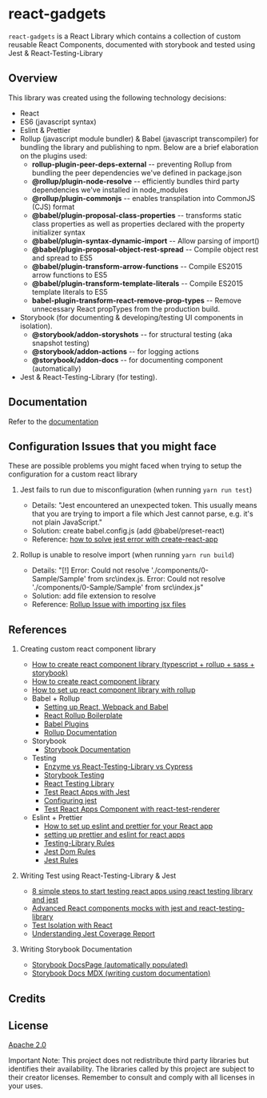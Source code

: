 # react-gadgets

`react-gadgets` is a React Library which contains a collection of custom reusable React Components, documented with storybook and tested using Jest &amp; React-Testing-Library

## Overview

This library was created using the following technology decisions:
- React 
- ES6 (javascript syntax)
- Eslint & Prettier
- Rollup (javascript module bundler) & Babel (javascript transcompiler) for bundling the library and publishing to npm. Below are a brief elaboration on the plugins used:
    - **rollup-plugin-peer-deps-external** -- preventing Rollup from bundling the peer dependencies we've defined in package.json
    - **@rollup/plugin-node-resolve** -- efficiently bundles third party dependencies we've installed in node_modules
    - **@rollup/plugin-commonjs** -- enables transpilation into CommonJS (CJS) format
    - **@babel/plugin-proposal-class-properties** -- transforms static class properties as well as properties declared with the property initializer syntax
    - **@babel/plugin-syntax-dynamic-import** -- Allow parsing of import()
    - **@babel/plugin-proposal-object-rest-spread** -- Compile object rest and spread to ES5
    - **@babel/plugin-transform-arrow-functions** -- Compile ES2015 arrow functions to ES5
    - **@babel/plugin-transform-template-literals** -- Compile ES2015 template literals to ES5 
    - **babel-plugin-transform-react-remove-prop-types** -- Remove unnecessary React propTypes from the production build.
- Storybook (for documenting & developing/testing UI components in isolation).
    - **@storybook/addon-storyshots** -- for structural testing (aka snapshot testing)
    - **@storybook/addon-actions** -- for logging actions
    - **@storybook/addon-docs** -- for documenting component (automatically)
- Jest & React-Testing-Library (for testing).

## Documentation

Refer to the [documentation](./doc/README.md)

## Configuration Issues that you might face

These are possible problems you might faced when trying to setup the configuration for a custom react library

1. Jest fails to run due to misconfiguration (when running `yarn run test`)
    - Details: "Jest encountered an unexpected token. This usually means that you are trying to import a file which Jest cannot parse, e.g. it's not plain JavaScript."
    - Solution: create babel.config.js (add @babel/preset-react)
    - Reference: [how to solve jest error with create-react-app](https://medium.com/@audreyhal/how-to-solve-jest-error-with-create-react-app-part-1-80f33aa1661a#:~:text=This%20usually%20means%20that%20you,Here's%20what%20you%20can%20do%3A&text=babelrc%20file%20in%20my%20root%20folder.)
    
2. Rollup is unable to resolve import (when running `yarn run build`)
    - Details: "[!] Error: Could not resolve './components/0-Sample/Sample' from src\index.js. Error: Could not resolve './components/0-Sample/Sample' from src\index.js"
    - Solution: add file extension to resolve
    - Reference: [Rollup Issue with importing jsx files](https://github.com/rollup/rollup/issues/1052)

## References

1. Creating custom react component library
    - [How to create react component library (typescript + rollup + sass + storybook)](https://blog.harveydelaney.com/creating-your-own-react-component-library/)
    - [How to create react component library](https://medium.com/better-programming/lets-build-react-components-library-part-3-b2e7aec478a2)
    - [How to set up react component library with rollup](https://medium.com/grandata-engineering/how-i-set-up-a-react-component-library-with-rollup-be6ccb700333)
    - Babel + Rollup
        - [Setting up React, Webpack and Babel](https://www.valentinog.com/blog/babel/)
        - [React Rollup Boilerplate](https://github.com/KaiHotz/react-rollup-boilerplate)
        - [Babel Plugins](https://babeljs.io/docs/en/plugins/)
        - [Rollup Documentation](https://rollupjs.org/guide/en/#creating-your-first-bundle)
    - Storybook
        - [Storybook Documentation](https://storybook.js.org/docs/basics/introduction/)
    - Testing
        - [Enzyme vs React-Testing-Library vs Cypress](https://medium.com/javascript-in-plain-english/i-tested-a-react-app-with-jest-testing-library-and-cypress-here-are-the-differences-3192eae03850)
        - [Storybook Testing](https://storybook.js.org/docs/testing/react-ui-testing/)
        - [React Testing Library](https://testing-library.com/docs/react-testing-library/intro)
        - [Test React Apps with Jest](https://jestjs.io/docs/en/tutorial-react)
        - [Configuring jest](https://jestjs.io/docs/en/configuration)
        - [Test React Apps Component with react-test-renderer](https://www.valentinog.com/blog/testing-react/)
    - Eslint + Prettier
        - [How to set up eslint and prettier for your React app](https://thomlom.dev/setup-eslint-prettier-react/)
        - [setting up prettier and eslint for react apps](https://medium.com/dubizzletechblog/setting-up-prettier-and-eslint-for-js-and-react-apps-bbc779d29062)
        - [Testing-Library Rules](https://github.com/testing-library/eslint-plugin-testing-library)
        - [Jest Dom Rules](https://github.com/testing-library/eslint-plugin-jest-dom)
        - [Jest Rules](https://www.npmjs.com/package/eslint-plugin-jest)
       
2. Writing Test using React-Testing-Library & Jest
    - [8 simple steps to start testing react apps using react testing library and jest](https://www.freecodecamp.org/news/8-simple-steps-to-start-testing-react-apps-using-react-testing-library-and-jest/)
    - [Advanced React components mocks with jest and react-testing-library](https://medium.com/@ericdcobb/advanced-react-component-mocks-with-jest-and-react-testing-library-f1ae8838400b)
    - [Test Isolation with React](https://kentcdodds.com/blog/test-isolation-with-react)
    - [Understanding Jest Coverage Report](https://medium.com/@krishankantsinghal/how-to-read-test-coverage-report-generated-using-jest-c2d1cb70da8b)

3. Writing Storybook Documentation
    - [Storybook DocsPage (automatically populated)](https://github.com/storybookjs/storybook/blob/master/addons/docs/docs/docspage.md)
    - [Storybook Docs MDX (writing custom documentation)](https://github.com/storybookjs/storybook/blob/master/addons/docs/docs/mdx.md)

## Credits

## License

[Apache 2.0](LICENSE)

Important Note: This project does not redistribute third party libraries but identifies their availability. The libraries called by this project are subject to their creator licenses. Remember to consult and comply with all licenses in your uses.
